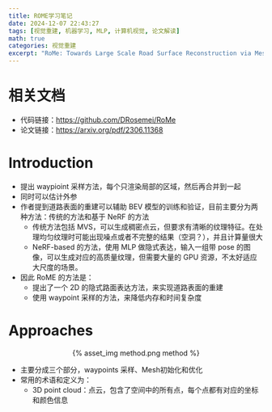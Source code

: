 ```yaml
---
title: ROME学习笔记
date: 2024-12-07 22:43:27
tags: [视觉重建, 机器学习, MLP, 计算机视觉, 论文解读]
math: true
categories: 视觉重建
excerpt: "RoMe: Towards Large Scale Road Surface Reconstruction via Mesh Representation"
---
```

# 相关文档
- 代码链接：https://github.com/DRosemei/RoMe
- 论文链接：https://arxiv.org/pdf/2306.11368

# Introduction

- 提出 waypioint 采样方法，每个只渲染局部的区域，然后再合并到一起
- 同时可以估计外参
- 作者提到道路表面的重建可以辅助 BEV 模型的训练和验证，目前主要分为两种方法：传统的方法和基于 NeRF 的方法
  - 传统方法包括 MVS，可以生成稠密点云，但要求有清晰的纹理特征。在处理均匀纹理时可能出现噪点或者不完整的结果（空洞？），并且计算量很大
  - NeRF-based 的方法，使用 MLP 做隐式表达，输入一组带 pose 的图像，可以生成对应的高质量纹理，但需要大量的 GPU 资源，不太好适应大尺度的场景。
- 因此 RoME 的方法是：
  - 提出了一个 2D 的隐式路面表达方法，来实现道路表面的重建
  - 使用 waypoint 采样的方法，来降低内存和时间复杂度

# Approaches
<p align="center">{% asset_img method.png method %}</p>


- 主要分成三个部分，waypoints 采样、Mesh初始化和优化
- 常用的术语和定义为：
  - 3D point cloud：点云，包含了空间中的所有点，每个点都有对应的坐标和颜色信息
## 